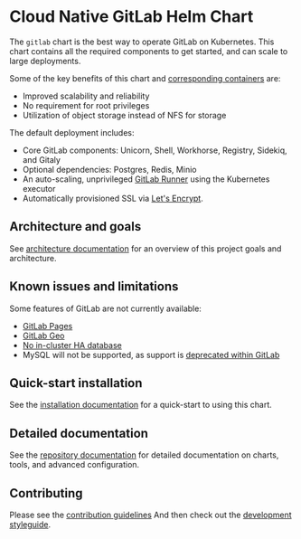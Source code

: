 # Cloud Native GitLab Helm Chart

The `gitlab` chart is the best way to operate GitLab on Kubernetes. This chart contains all the required components to get started, and can scale to large deployments.

Some of the key benefits of this chart and [corresponding containers](https://gitlab.com/gitlab-org/build/CNG) are:
* Improved scalability and reliability
* No requirement for root privileges
* Utilization of object storage instead of NFS for storage

The default deployment includes:

- Core GitLab components: Unicorn, Shell, Workhorse, Registry, Sidekiq, and Gitaly
- Optional dependencies: Postgres, Redis, Minio
- An auto-scaling, unprivileged [GitLab Runner](https://docs.gitlab.com/runner/) using the Kubernetes executor
- Automatically provisioned SSL via [Let's Encrypt](https://letsencrypt.org/).

## Architecture and goals

See [architecture documentation](doc/architecture/README.md) for an overview
of this project goals and architecture.

## Known issues and limitations

Some features of GitLab are not currently available:

* [GitLab Pages](https://gitlab.com/charts/gitlab/issues/37)
* [GitLab Geo](https://gitlab.com/charts/gitlab/issues/8)
* [No in-cluster HA database](https://gitlab.com/charts/gitlab/issues/48)
* MySQL will not be supported, as support is [deprecated within GitLab](https://docs.gitlab.com/omnibus/settings/database.html#using-a-mysql-database-management-server-enterprise-edition-only)

## Quick-start installation

See the [installation documentation](doc/installation/README.md) for a quick-start to using this chart.

## Detailed documentation

See the [repository documentation](doc/README.md) for detailed documentation on charts, tools, and advanced configuration.

## Contributing

Please see the [contribution guidelines](CONTRIBUTING.md)
And then check out the [development styleguide](doc/development/README.md).
